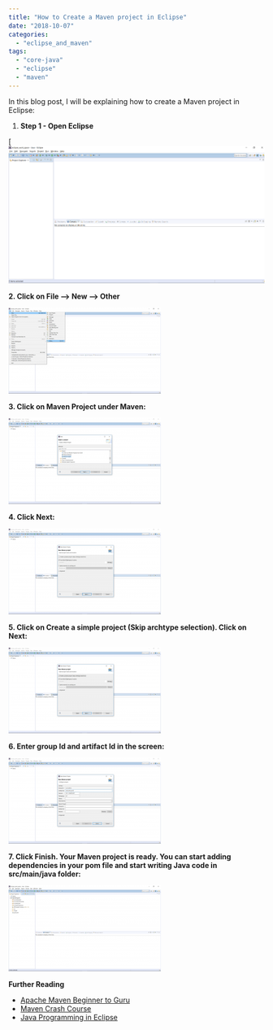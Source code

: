 ```yaml
---
title: "How to Create a Maven project in Eclipse"
date: "2018-10-07"
categories: 
  - "eclipse_and_maven"
tags: 
  - "core-java"
  - "eclipse"
  - "maven"
---
```


In this blog post, I will be explaining how to create a Maven project in Eclipse:

1. **Step 1 - Open Eclipse**

[![](images/Eclipse1.png)

**2\. Click on File --> New --> Other**

[![](images/MavenEclipse1-300x169.png)](images/MavenEclipse1.png)

**3\. Click on Maven Project under Maven:**

[![](images/MavenEclipse2-300x169.png)](images/MavenEclipse2.png)

**4\. Click Next:**

[![](images/MavenEclipse3-300x169.png)](images/MavenEclipse3.png)

**5\. Click on Create a simple project (Skip archtype selection). Click on Next:**

[![](images/MavenEclipse4-300x169.png)](images/MavenEclipse4.png)

**6\. Enter group Id and artifact Id in the screen:**

[![](images/MavenEclipse5-300x169.png)](images/MavenEclipse5.png)

**7. Click Finish. Your Maven project is ready. You can start adding dependencies in your pom file and start writing Java code in src/main/java folder:**

[![](images/MavenEclipse6-300x169.png)](images/MavenEclipse6.png)

**Further Reading**

- [Apache Maven Beginner to Guru](https://click.linksynergy.com/deeplink?id=MnzIZAZNE5Y&mid=39197&murl=https%3A%2F%2Fwww.udemy.com%2Fcourse%2Fapache-maven-beginner-to-guru%2F)
- [Maven Crash Course](https://click.linksynergy.com/deeplink?id=MnzIZAZNE5Y&mid=39197&murl=https%3A%2F%2Fwww.udemy.com%2Fcourse%2Fmavencrashcourse%2F)
- [Java Programming in Eclipse](https://click.linksynergy.com/deeplink?id=MnzIZAZNE5Y&mid=39197&murl=https%3A%2F%2Fwww.udemy.com%2Fcourse%2Feclipse-the-basic-java-programming-course%2F)
